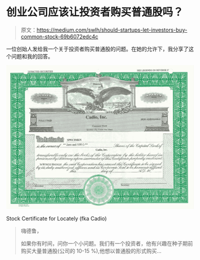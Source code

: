 # 创业公司应该让投资者购买普通股吗？

> 原文：<https://medium.com/swlh/should-startups-let-investors-buy-common-stock-69b6072edc4c>

一位创始人发给我一个关于投资者购买普通股的问题。在她的允许下，我分享了这个问题和我的回答。

![](img/755f5aa434e09f0df286808ea0d970bf.png)

Stock Certificate for Locately (fka Cadio)

> 嗨德鲁，
> 
> 如果你有时间，问你一个小问题。我们有一个投资者，他有兴趣在种子期前购买大量普通股(公司的 10-15 %),他想以普通股的形式购买…
